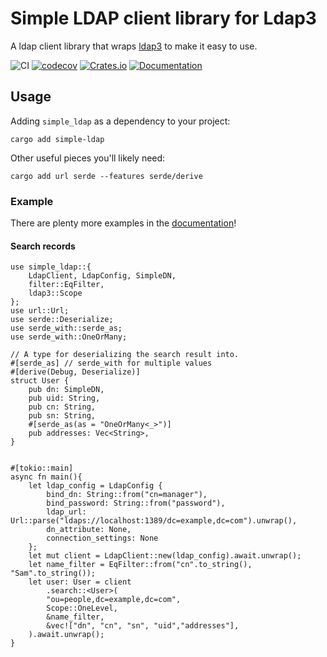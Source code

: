 # Simple LDAP client library for Ldap3

A ldap client library that wraps [ldap3](https://github.com/inejge/ldap3) to make it easy to use.

![CI](https://github.com/keaz/simple-ldap/actions/workflows/ci.yml/badge.svg)
[![codecov](https://codecov.io/gh/keaz/simple-ldap/branch/main/graph/badge.svg?token=WE8Z9IBZTS)](https://codecov.io/gh/keaz/simple-ldap)
[![Crates.io](https://img.shields.io/crates/v/simple-ldap)](https://crates.io/crates/simple-ldap)
[![Documentation](https://docs.rs/simple-ldap/badge.svg)](https://docs.rs/simple-ldap)

## Usage

Adding `simple_ldap` as a dependency to your project:

```commandline
cargo add simple-ldap
```

Other useful pieces you'll likely need:

```commandline
cargo add url serde --features serde/derive
```

### Example

There are plenty more examples in the [documentation](https://docs.rs/simple-ldap)!

#### Search records

```rust,no_run
use simple_ldap::{
    LdapClient, LdapConfig, SimpleDN,
    filter::EqFilter,
    ldap3::Scope
};
use url::Url;
use serde::Deserialize;
use serde_with::serde_as;
use serde_with::OneOrMany;

// A type for deserializing the search result into.
#[serde_as] // serde_with for multiple values
#[derive(Debug, Deserialize)]
struct User {
    pub dn: SimpleDN,
    pub uid: String,
    pub cn: String,
    pub sn: String,
    #[serde_as(as = "OneOrMany<_>")]
    pub addresses: Vec<String>,
}


#[tokio::main]
async fn main(){
    let ldap_config = LdapConfig {
        bind_dn: String::from("cn=manager"),
        bind_password: String::from("password"),
        ldap_url: Url::parse("ldaps://localhost:1389/dc=example,dc=com").unwrap(),
        dn_attribute: None,
        connection_settings: None
    };
    let mut client = LdapClient::new(ldap_config).await.unwrap();
    let name_filter = EqFilter::from("cn".to_string(), "Sam".to_string());
    let user: User = client
        .search::<User>(
        "ou=people,dc=example,dc=com",
        Scope::OneLevel,
        &name_filter,
        &vec!["dn", "cn", "sn", "uid","addresses"],
    ).await.unwrap();
}
```
